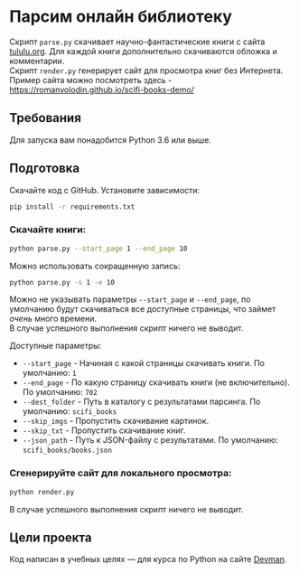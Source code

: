 # Парсим онлайн библиотеку

Скрипт `parse.py` скачивает научно-фантастические книги с сайта [tululu.org](http://tululu.org/l55/). Для каждой книги дополнительно скачиваются обложка и комментарии.  
Скрипт `render.py` генерирует сайт для просмотра книг без Интернета.  
Пример сайта можно посмотреть здесь - https://romanvolodin.github.io/scifi-books-demo/

## Требования

Для запуска вам понадобится Python 3.6 или выше.

## Подготовка

Скачайте код с GitHub. Установите зависимости:

```sh
pip install -r requirements.txt
```

### Скачайте книги:
```sh
python parse.py --start_page 1 --end_page 10
```
Можно использовать сокращенную запись:
```sh
python parse.py -s 1 -e 10
```
Можно не указывать параметры `--start_page` и `--end_page`, по умолчанию будут скачиваться все доступные страницы, что займет _очень_ много времени.  
В случае успешного выполнения скрипт ничего не выводит.

Доступные параметры:
- `--start_page` - Начиная с какой страницы скачивать книги. По умолчанию: `1`
- `--end_page` - По какую страницу скачивать книги (не включительно). По умолчанию: `702`
- `--dest_folder` - Путь в каталогу с результатами парсинга. По умолчанию: `scifi_books`
- `--skip_imgs` - Пропустить скачивание картинок.
- `--skip_txt` - Пропустить скачивание книг.
- `--json_path` - Путь к JSON-файлу с результатами. По умолчанию: `scifi_books/books.json`

### Сгенерируйте сайт для локального просмотра:
```sh
python render.py
```
В случае успешного выполнения скрипт ничего не выводит.


## Цели проекта

Код написан в учебных целях — для курса по Python на сайте [Devman](https://dvmn.org).